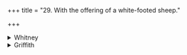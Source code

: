 +++
title = "29. With the offering of a white-footed sheep."

+++

<details><summary>Whitney</summary>

### Comment
By this offering, one is released from the payment otherwise due to Yama's councilors on admission into the other world: the ideas are not familiar from other parts of the mythology and ritual. ⌊But cf. Hillebrandt, Ved. Mythol. i. 511; Weber, Berliner Sb., 1895, p. 845.⌋ The comm. explains thus: ubhayavidhasya karmaṇaḥ ṣoḍaśasaṁkhyāpūrakaṁ yat pāpam puṇyarāśer vibhaktaṁ kurvanti, as if the sixteenth were the share of demerit to be subtracted from the merit, and cleansed away (pari-śodhay-) by Yama's assistants, etc. In c he reads muñcatu for -ti; śitipād in d he renders śvetapād. The last pāda lacks a syllable, unless we make a harsh resolution. Our text reads in b -pūrttásya; ⌊for consistency, delete one t⌋.
</details>

<details><summary>Griffith</summary>

On the means to obtain immunity from taxation in the next world
</details>
